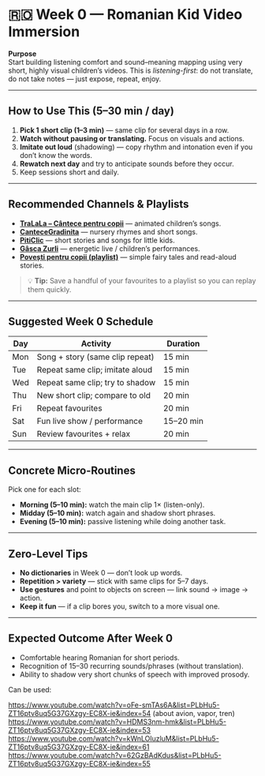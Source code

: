 # 🇷🇴 Week 0 — Romanian Kid Video Immersion

**Purpose**  
Start building listening comfort and sound–meaning mapping using very short, highly visual children’s videos. This is *listening-first*: do not translate, do not take notes — just expose, repeat, enjoy.

---

## How to Use This (5–30 min / day)

1. **Pick 1 short clip (1–3 min)** — same clip for several days in a row.
2. **Watch without pausing or translating.** Focus on visuals and actions.
3. **Imitate out loud** (shadowing) — copy rhythm and intonation even if you don’t know the words.
4. **Rewatch next day** and try to anticipate sounds before they occur.
5. Keep sessions short and daily.

---

## Recommended Channels & Playlists

- [**TraLaLa – Cântece pentru copii**](https://www.youtube.com/@TraLaLaTV) — animated children’s songs.
- [**CanteceGradinita**](https://www.youtube.com/@CanteceGradinita) — nursery rhymes and short songs.
- [**PitiClic**](https://www.youtube.com/@PitiClicOfficial) — short stories and songs for little kids.
- [**Gâsca Zurli**](https://www.youtube.com/@GascaZurli) — energetic live / children’s performances.
- [**Povești pentru copii (playlist)**](https://www.youtube.com/playlist?list=PLh5Vf7V1Kojz-KcFvqXmsxV9m9xZLKh_s) — simple fairy tales and read-aloud stories.

> 💡 **Tip:** Save a handful of your favourites to a playlist so you can replay them quickly.

---

## Suggested Week 0 Schedule

| Day  | Activity                              | Duration |
|------|---------------------------------------|----------|
| Mon  | Song + story (same clip repeat)       | 15 min   |
| Tue  | Repeat same clip; imitate aloud       | 15 min   |
| Wed  | Repeat same clip; try to shadow       | 15 min   |
| Thu  | New short clip; compare to old        | 20 min   |
| Fri  | Repeat favourites                     | 20 min   |
| Sat  | Fun live show / performance           | 15–20 min|
| Sun  | Review favourites + relax             | 20 min   |

---

## Concrete Micro-Routines

Pick one for each slot:

- **Morning (5–10 min):** watch the main clip 1× (listen-only).
- **Midday (5–10 min):** watch again and shadow short phrases.
- **Evening (5–10 min):** passive listening while doing another task.

---

## Zero-Level Tips

- **No dictionaries** in Week 0 — don’t look up words.
- **Repetition > variety** — stick with same clips for 5–7 days.
- **Use gestures** and point to objects on screen — link sound → image → action.
- **Keep it fun** — if a clip bores you, switch to a more visual one.

---

## Expected Outcome After Week 0

- Comfortable hearing Romanian for short periods.
- Recognition of 15–30 recurring sounds/phrases (without translation).
- Ability to shadow very short chunks of speech with improved prosody.


Can be used:

https://www.youtube.com/watch?v=oFe-smTAs6A&list=PLbHu5-ZT16ptv8uq5G37GXzgy-EC8X-ie&index=54 (about avion, vapor, tren)
https://www.youtube.com/watch?v=HDMS3nm-hmk&list=PLbHu5-ZT16ptv8uq5G37GXzgy-EC8X-ie&index=53
https://www.youtube.com/watch?v=kWnLOluzluM&list=PLbHu5-ZT16ptv8uq5G37GXzgy-EC8X-ie&index=61
https://www.youtube.com/watch?v=62GzBAdKdus&list=PLbHu5-ZT16ptv8uq5G37GXzgy-EC8X-ie&index=55

